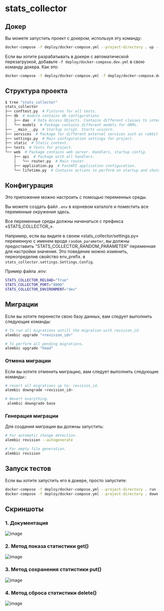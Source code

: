 # stats_collector


## Докер

Вы можете запустить проект с докером, используя эту команду:

```bash
docker-compose -f deploy/docker-compose.yml --project-directory . up --build
```

Если вы хотите разрабатывать в докере с автоматической перезагрузкой, добавьте `-f deploy/docker-compose.dev.yml` в свою команду докера.
Как это:

```bash
docker-compose -f deploy/docker-compose.yml -f deploy/docker-compose.dev.yml --project-directory . up
```

## Структура проекта

```bash
$ tree "stats_collector"
stats_collector
├── conftest.py  # Fixtures for all tests.
├── db  # module contains db configurations
│   ├── dao  # Data Access Objects. Contains different classes to inteact with database.
│   └── models  # Package contains different models for ORMs.
├── __main__.py  # Startup script. Starts uvicorn.
├── services  # Package for different external services such as rabbit or redis etc.
├── settings.py  # Main configuration settings for project.
├── static  # Static content.
├── tests  # Tests for project.
└── web  # Package contains web server. Handlers, startup config.
    ├── api  # Package with all handlers.
    │   └── router.py  # Main router.
    ├── application.py  # FastAPI application configuration.
    └── lifetime.py  # Contains actions to perform on startup and shutdown.
```

## Конфигурация

Это приложение можно настроить с помощью переменных среды.

Вы можете создать файл `.env` в корневом каталоге и поместить все
переменные окружения здесь.

Все переменные среды должны начинаться с префикса «STATS_COLLECTOR_».

Например, если вы видите в своем «stats_collector/settings.py» переменную с именем вроде
`random_parameter`, вы должны предоставить "STATS_COLLECTOR_RANDOM_PARAMETER"
переменная для настройки значения. Это поведение можно изменить, переопределив свойство env_prefix.
в `stats_collector.settings.Settings.Config`.

Пример файла .env:
```bash
STATS_COLLECTOR_RELOAD="True"
STATS_COLLECTOR_PORT="8000"
STATS_COLLECTOR_ENVIRONMENT="dev"
```

## Миграции

Если вы хотите перенести свою базу данных, вам следует выполнить следующие команды:
```bash
# To run all migrations untill the migration with revision_id.
alembic upgrade "<revision_id>"

# To perform all pending migrations.
alembic upgrade "head"
```

### Отмена миграции

Если вы хотите отменить миграцию,  вам следует выполнить следующие команды::
```bash
# revert all migrations up to: revision_id.
alembic downgrade <revision_id>

# Revert everything.
 alembic downgrade base
```

### Генерация миграции

Для создания миграции вы должны запустить:
```bash
# For automatic change detection.
alembic revision --autogenerate

# For empty file generation.
alembic revision
```


## Запуск тестов

Если вы хотите запустить его в докере, просто запустите:

```bash
docker-compose -f deploy/docker-compose.yml --project-directory . run --rm api pytest -vv .
docker-compose -f deploy/docker-compose.yml --project-directory . down
```

## Скриншоты

### 1. Документация

![image](https://user-images.githubusercontent.com/96630622/194137506-b06685bc-6e4e-4d2e-a050-4b40ab8bd72c.png)

### 2. Метод показа статистики get()

![image](https://user-images.githubusercontent.com/96630622/194137422-4e5dc1fc-9a8a-4d6c-80a7-dd8bb1a4da92.png)

### 3. Метод сохранения статистики put()

![image](https://user-images.githubusercontent.com/96630622/194137613-2b7f68af-c407-4d73-a774-407b375035b8.png)

### 4. Метод сброса статистики delete()

![image](https://user-images.githubusercontent.com/96630622/194137686-e98e3cba-5e43-49a3-a367-fcdf01c730b6.png)
